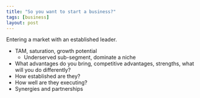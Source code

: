 ```yaml
---
title: "So you want to start a business?"
tags: [business]
layout: post
---
```


Entering a market with an established leader.

* TAM, saturation, growth potential
  * Underserved sub-segment, dominate a niche
* What advantages do you bring, competitive advantages, strengths, what will you do differently?
* How established are they?
* How well are they executing?
* Synergies and partnerships



[price]: http://notonlyluck.com/2014/05/03/never-compete-only-on-price-in-a-startup/
